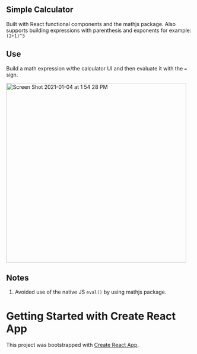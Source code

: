 ## Simple Calculator

Built with React functional components and the mathjs package. Also supports building expressions with parenthesis and exponents for example: ```(2+1)^3```

## Use
Build a math expression w/the calculator UI and then evaluate it with the ```=``` sign.

<img width="485" alt="Screen Shot 2021-01-04 at 1 54 28 PM" src="https://user-images.githubusercontent.com/658255/103584784-d7f2b300-4e96-11eb-8641-9e2491496d05.png">

## Notes
1. Avoided use of the native JS ```eval()``` by using mathjs package.

# Getting Started with Create React App

This project was bootstrapped with [Create React App](https://github.com/facebook/create-react-app).
